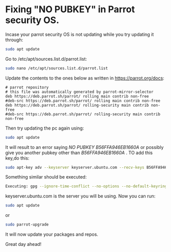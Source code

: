 # Fixing "NO PUBKEY" in Parrot security OS.

Incase your parrot security OS is not updating while you try updating it through:
```bash
sudo apt update
```

Go to /etc/apt/sources.list.d/parrot.list:
```bash
sudo nano /etc/apt/sources.list.d/parrot.list
```

Update the contents to the ones below as written in https://parrot.org/docs:
```
# parrot repository
# this file was automatically generated by parrot-mirror-selector
deb https://deb.parrot.sh/parrot/ rolling main contrib non-free
#deb-src https://deb.parrot.sh/parrot/ rolling main contrib non-free
deb https://deb.parrot.sh/parrot/ rolling-security main contrib non-free
#deb-src https://deb.parrot.sh/parrot/ rolling-security main contrib non-free
```

Then try updating the pc again using:
```bash
sudo apt update
```

It will result to an error saying *NO PUBKEY B56FFA946EB1660A* or possibly give you another pubkey other than *B56FFA946EB1660A* .
TO add this key,do this:
```bash
sudo apt-key adv --keyserver keyserver.ubuntu.com --recv-keys B56FFA946EB1660A
```
Something similar should be executed:
```bash
Executing: gpg --ignore-time-conflict --no-options --no-default-keyring --homedir /tmp/tmp.QTeppiINUh --no-auto-check-trustdb --trust-model always --keyring /etc/apt/trusted.gpg --primary-keyring /etc/apt/trusted.gpg --keyserver keyserver.ubuntu.com --recv-keys 40976EAF437D05B5 gpg: requesting key 437D05B5 from hkp server keyserver.ubuntu.com gpg: key 437D05B5: public key "Ubuntu Archive Automatic Signing Key " imported gpg: Total number processed: 1 gpg: imported: 1
```

keyserver.ubuntu.com is the server you will be using.
Now you can run:
```bash
sudo apt update
```
or
```bash
sudo parrot-upgrade
```

It will now update your packages and repos.

Great day ahead!
